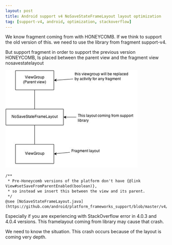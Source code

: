 ```yaml
---
layout: post
title: Android support v4 NoSaveStateFrameLayout layout optimization
tag: [support-v4, android, optimization, stackoverflow]
---
```


We know fragment coming from with HONEYCOMB. If we think to support the old version of this. we need to use the library from fragment support-v4.

But support fragment in order to support the previous version HONEYCOMB, Is placed between the parent view and the fragment view nosavestatelayout

![infrastructure](https://raw.githubusercontent.com/semihozkoroglu/File/master/Blog/nosavestate.jpg)

	/**
	 * Pre-Honeycomb versions of the platform don't have {@link View#setSaveFromParentEnabled(boolean)},
	 * so instead we insert this between the view and its parent.
	 */
	@see [NoSaveStateFrameLayout.java](https://github.com/android/platform_frameworks_support/blob/master/v4/java/android/support/v4/app/NoSaveStateFrameLayout.java)



Especially if you are experiencing with StackOverflow error in 4.0.3 and 4.0.4 versions. This framelayout coming from library may cause that crash.

We need to know the situation. This crash occurs because of the layout is coming very depth.